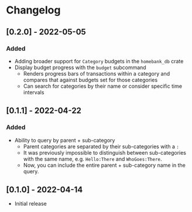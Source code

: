 # Changelog

## [0.2.0] - 2022-05-05

### Added

- Adding broader support for `Category` budgets in the `homebank_db` crate
- Display budget progress with the `budget` subcommand
  - Renders progress bars of transactions within a category and compares that against budgets set for those categories
  - Can search for categories by their name or consider specific time intervals

## [0.1.1] - 2022-04-22

### Added

- Ability to query by parent + sub-category
  - Parent categories are separated by their sub-categories with a `:`
  - It was previously impossible to distinguish between sub-categories with the same name, e.g. `Hello:There` and `WhoGoes:There`.
  - Now, you can include the entire parent + sub-category name in the query.

## [0.1.0] - 2022-04-14

- Initial release
